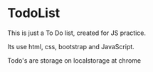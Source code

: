 # TodoList

This is just a To Do list, created for JS practice. 

Its use html, css, bootstrap and JavaScript.

Todo's are storage on localstorage at chrome
